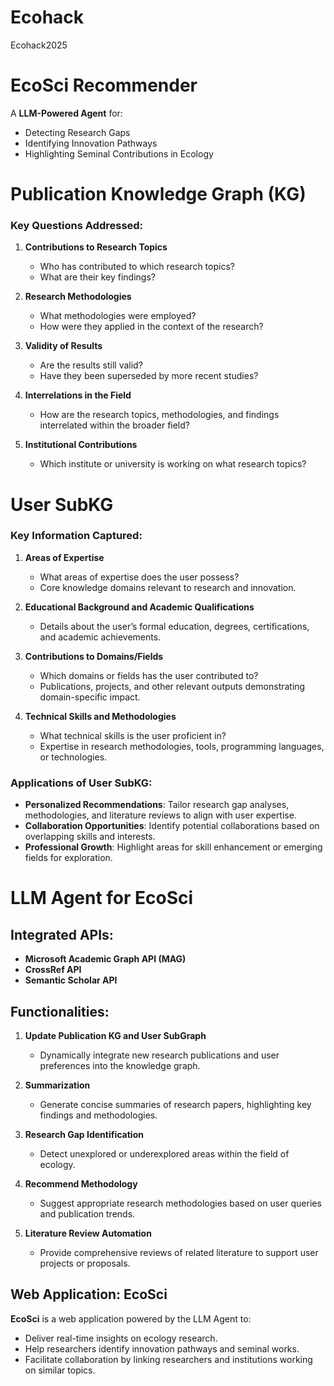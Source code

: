 # Ecohack
Ecohack2025

# EcoSci Recommender    

A **LLM-Powered Agent** for:  
- Detecting Research Gaps  
- Identifying Innovation Pathways  
- Highlighting Seminal Contributions in Ecology  

# Publication Knowledge Graph (KG)  

### Key Questions Addressed:  
1. **Contributions to Research Topics**  
   - Who has contributed to which research topics?  
   - What are their key findings?  

2. **Research Methodologies**  
   - What methodologies were employed?  
   - How were they applied in the context of the research?  

3. **Validity of Results**  
   - Are the results still valid?  
   - Have they been superseded by more recent studies?  

4. **Interrelations in the Field**  
   - How are the research topics, methodologies, and findings interrelated within the broader field?  

5. **Institutional Contributions**  
   - Which institute or university is working on what research topics?  


# User SubKG  

### Key Information Captured:  

1. **Areas of Expertise**  
   - What areas of expertise does the user possess?  
   - Core knowledge domains relevant to research and innovation.  

2. **Educational Background and Academic Qualifications**  
   - Details about the user’s formal education, degrees, certifications, and academic achievements.  

3. **Contributions to Domains/Fields**  
   - Which domains or fields has the user contributed to?  
   - Publications, projects, and other relevant outputs demonstrating domain-specific impact.  

4. **Technical Skills and Methodologies**  
   - What technical skills is the user proficient in?  
   - Expertise in research methodologies, tools, programming languages, or technologies.  

### Applications of User SubKG:  
- **Personalized Recommendations**: Tailor research gap analyses, methodologies, and literature reviews to align with user expertise.  
- **Collaboration Opportunities**: Identify potential collaborations based on overlapping skills and interests.  
- **Professional Growth**: Highlight areas for skill enhancement or emerging fields for exploration.  


# LLM Agent for EcoSci  

## Integrated APIs:  
- **Microsoft Academic Graph API (MAG)**  
- **CrossRef API**  
- **Semantic Scholar API**  

## Functionalities:  
1. **Update Publication KG and User SubGraph**  
   - Dynamically integrate new research publications and user preferences into the knowledge graph.  

2. **Summarization**  
   - Generate concise summaries of research papers, highlighting key findings and methodologies.  

3. **Research Gap Identification**  
   - Detect unexplored or underexplored areas within the field of ecology.  

4. **Recommend Methodology**  
   - Suggest appropriate research methodologies based on user queries and publication trends.  

5. **Literature Review Automation**  
   - Provide comprehensive reviews of related literature to support user projects or proposals.  

## Web Application: EcoSci  
**EcoSci** is a web application powered by the LLM Agent to:  
- Deliver real-time insights on ecology research.  
- Help researchers identify innovation pathways and seminal works.  
- Facilitate collaboration by linking researchers and institutions working on similar topics.  
